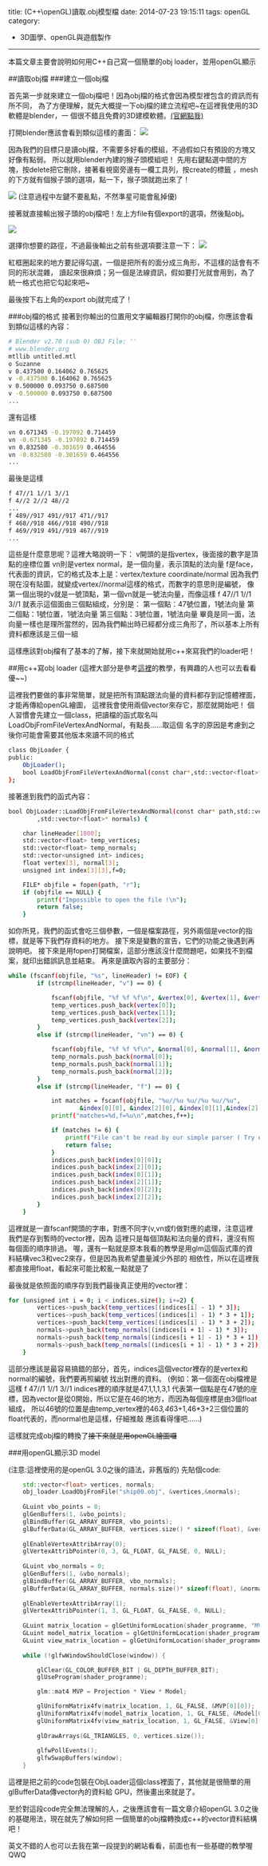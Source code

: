 title: (C++\openGL)讀取.obj模型檔
date: 2014-07-23 19:15:11
tags: openGL
category:
- 3D圖學、openGL與遊戲製作
---

本篇文章主要會說明如何用C++自己寫一個簡單的obj loader，並用openGL顯示

##讀取obj檔
###建立一個obj檔

首先第一步就來建立一個obj檔吧！因為obj檔的格式會因為模型裡包含的資訊而有所不同，
為了方便理解，就先大概提一下obj檔的建立流程吧~在這裡我使用的3D軟體是blender，一
個很不錯且免費的3D建模軟體。[(官網點我)](http://www.blender.org/)

<!--more-->

打開blender應該會看到類似這樣的畫面：
![](/image/post5-blender1.png)

因為我們的目標只是讀obj檔，不需要多好看的模組，不過假如只有預設的方塊又好像有點弱。
所以就用blender內建的猴子頭模組吧！
先用右鍵點選中間的方塊，按delete把它刪除，接著看視窗旁邊有一欄工具列，按create的標籤
，mesh的下方就有個猴子頭的選項，點一下，猴子頭就跑出來了！

![](/image/post5-blender2.png)
(注意過程中左鍵不要亂點，不然準星可能會亂掉優)

接著就直接輸出猴子頭的obj檔吧！左上方file有個export的選項，然後點obj。

![](/image/post5-blender3.png)

選擇你想要的路徑，不過最後輸出之前有些選項要注意一下：
![](/image/post5-blender4.png)

紅框圈起來的地方要記得勾選，一個是把所有的面分成三角形，不這樣的話會有不同的形狀混雜，
讀起來很麻煩；另一個是法線資訊，假如要打光就會用到，為了統一格式也把它勾起來吧~

最後按下右上角的export obj就完成了！

###obj檔的格式
接著到你輸出的位置用文字編輯器打開你的obj檔，你應該會看到類似這樣的內容：
```bash
# Blender v2.70 (sub 0) OBJ File: ''
# www.blender.org
mtllib untitled.mtl
o Suzanne
v 0.437500 0.164062 0.765625
v -0.437500 0.164062 0.765625
v 0.500000 0.093750 0.687500
v -0.500000 0.093750 0.687500
...
```
還有這樣
```bash
vn 0.671345 -0.197092 0.714459
vn -0.671345 -0.197092 0.714459
vn 0.832580 -0.301659 0.464556
vn -0.832580 -0.301659 0.464556
...
```
最後是這樣
```bash
f 47//1 1//1 3//1
f 4//2 2//2 48//2
...
f 489//917 491//917 471//917
f 468//918 466//918 490//918
f 469//919 491//919 467//919
...
```
這些是什麼意思呢？這裡大略說明一下：
v開頭的是指vertex，後面接的數字是頂點的座標位置
vn則是vertex normal，是一個向量，表示頂點的法向量
f是face，代表面的資訊，它的格式及本上是：vertex/texture coordinate/normal
因為我們現在沒有貼圖，就變成vertex//normal這樣的格式，而數字的意思則是編號，
像第一個出現的v就是一號頂點，第一個vn就是一號法向量，而像這樣
f 47//1 1//1 3//1
就表示這個面由三個點組成，分別是：
第一個點：47號位置，1號法向量
第二個點：1號位置，1號法向量
第三個點：3號位置，1號法向量
畢竟是同一面，法向量一樣也是理所當然的，因為我們輸出時已經都分成三角形了，所以基本上所有資料都應該是三個一組

這樣應該對obj檔有了基本的了解，接下來就開始就用c++來寫我們的loader吧！

##用c++寫obj loader
(這裡大部分是參考[這裡](http://www.opengl-tutorial.org/beginners-tutorials/tutorial-7-model-loading/)的教學，有興趣的人也可以去看看優~~)

這裡我們要做的事非常簡單，就是把所有頂點跟法向量的資料都存到記憶體裡面，才能再傳給openGL繪圖，
這裡我會使用兩個vector來存它，那麼就開始吧！
個人習慣會先建立一個class，把讀檔的函式取名叫LoadObjFromFileVertexAndNormal，有點長......取這個
名字的原因是考慮到之後你可能會需要其他版本來讀不同的格式
```bash
class ObjLoader {
public:
	ObjLoader();
	bool LoadObjFromFileVertexAndNormal(const char*,std::vector<float>*,std::vector<float>*);
};

```
接著進到我們的函式內容：
```bash
bool ObjLoader::LoadObjFromFileVertexAndNormal(const char* path,std::vector<float>* vertices
		,std::vector<float>* normals) {

	char lineHeader[1000];
	std::vector<float> temp_vertices;
	std::vector<float> temp_normals;
	std::vector<unsigned int> indices;
	float vertex[3], normal[3];
	unsigned int index[3][3],f=0;

	FILE* objfile = fopen(path, "r");
	if (objfile == NULL) {
		printf("Impossible to open the file !\n");
		return false;
	}
```
如你所見，我們的函式會吃三個參數，一個是檔案路徑，另外兩個是vector的指標，就是等下我們存資料的地方。
接下來是變數的宣告，它們的功能之後遇到再說明吧。
接下來是用fopen打開檔案，這部分應該沒什麼問題吧，如果找不到檔案，就印出錯誤訊息並結束。
再來是讀取內容的主要部分：
```bash
while (fscanf(objfile, "%s", lineHeader) != EOF) {
		if (strcmp(lineHeader, "v") == 0) {

			fscanf(objfile, "%f %f %f\n", &vertex[0], &vertex[1], &vertex[2]);
			temp_vertices.push_back(vertex[0]);
			temp_vertices.push_back(vertex[1]);
			temp_vertices.push_back(vertex[2]);
		}
		else if (strcmp(lineHeader, "vn") == 0) {

			fscanf(objfile, "%f %f %f\n", &normal[0], &normal[1], &normal[2]);
			temp_normals.push_back(normal[0]);
			temp_normals.push_back(normal[1]);
			temp_normals.push_back(normal[2]);
		}
		else if (strcmp(lineHeader, "f") == 0) {

			int matches = fscanf(objfile, "%u//%u %u//%u %u//%u",
					&index[0][0], &index[2][0], &index[0][1],&index[2][1], &index[0][2], &index[2][2]);
			printf("matches=%d,f=%u\n",matches,f++);

			if (matches != 6) {
				printf("File can't be read by our simple parser ( Try exporting with other options\n");
				return false;
			}
			indices.push_back(index[0][0]);
			indices.push_back(index[2][0]);
			indices.push_back(index[0][1]);
			indices.push_back(index[2][1]);
			indices.push_back(index[0][2]);
			indices.push_back(index[2][2]);
		}
	}
```
這裡就是一直fscanf開頭的字串，對應不同字(v,vn或f)做對應的處理，注意這裡我們是存到暫時的vector裡，因為
這裡只是每個頂點和法向量的資料，還沒有照每個面的順序排過。
喔，還有一點就是原本我看的教學是用glm這個函式庫的資料結構vec3和vec2來存，但是因為我希望盡量減少外部的
相依性，所以在這裡我都直接用float，看起來可能比較亂一點就是了

最後就是依照面的順序存到我們最後真正使用的vector裡：
```bash
for (unsigned int i = 0; i < indices.size(); i+=2) {
		vertices->push_back(temp_vertices[(indices[i] - 1) * 3]);
		vertices->push_back(temp_vertices[(indices[i] - 1) * 3 + 1]);
		vertices->push_back(temp_vertices[(indices[i] - 1) * 3 + 2]);
		normals->push_back(temp_normals[(indices[i + 1] - 1) * 3]);
		normals->push_back(temp_normals[(indices[i + 1] - 1) * 3 + 1]);
		normals->push_back(temp_normals[(indices[i + 1] - 1) * 3 + 2]);
	}
```
這部分應該是最容易搞錯的部分，首先，indices這個vector裡存的是vertex和normal的編號，我們要再照編號
找出對應的資料。
(例如：第一個面在obj檔裡是這樣
	f 47//1 1//1 3//1
indices裡的順序就是47,1,1,1,3,1
代表第一個點是在47號的座標，因為vector是從0開始，所以它是在46的地方，而因為每個座標是由3個float組成，
所以46號的位置是由temp_vertex裡的46*3,46*3+1,46*3+2三個位置的float代表的，而normal也是這樣，仔細推敲
應該看得懂吧......)

這樣就完成obj檔的轉換了~~接下來就是用openGL繪圖囉~~

###用openGL顯示3D model

(注意:這裡使用的是openGL 3.0之後的語法，非舊版的)
先貼個code:

```c++
	std::vector<float> vertices, normals;
	obj_loader.LoadObjFromFile("ship00.obj", &vertices,&normals);
	  
	GLuint vbo_points = 0;
	glGenBuffers(1, &vbo_points);
	glBindBuffer(GL_ARRAY_BUFFER, vbo_points);
	glBufferData(GL_ARRAY_BUFFER, vertices.size() * sizeof(float), &vertices[0],GL_STATIC_DRAW);
	  
	glEnableVertexAttribArray(0);
	glVertexAttribPointer(0, 3, GL_FLOAT, GL_FALSE, 0, NULL);
      
	GLuint vbo_normals = 0;
	glGenBuffers(1, &vbo_normals);
	glBindBuffer(GL_ARRAY_BUFFER, vbo_normals);
	glBufferData(GL_ARRAY_BUFFER, normals.size()* sizeof(float), &normals[0], GL_STATIC_DRAW);
          
	glEnableVertexAttribArray(1);
	glVertexAttribPointer(1, 3, GL_FLOAT, GL_FALSE, 0, NULL);
           
	GLuint matrix_location = glGetUniformLocation(shader_programme, "MVP");
	GLuint model_matrix_location = glGetUniformLocation(shader_programme, "M");
	GLuint view_matrix_location = glGetUniformLocation(shader_programme, "V");
                       
	while (!glfwWindowShouldClose(window)) {

		glClear(GL_COLOR_BUFFER_BIT | GL_DEPTH_BUFFER_BIT);
		glUseProgram(shader_programme);

		glm::mat4 MVP = Projection * View * Model;

		glUniformMatrix4fv(matrix_location, 1, GL_FALSE, &MVP[0][0]);
		glUniformMatrix4fv(model_matrix_location, 1, GL_FALSE, &Model[0][0]);
		glUniformMatrix4fv(view_matrix_location, 1, GL_FALSE, &View[0][0]);
               
		glDrawArrays(GL_TRIANGLES, 0, vertices.size());
                       
		glfwPollEvents();
		glfwSwapBuffers(window);
	}

```
這裡是把之前的code包裝在ObjLoader這個class裡面了，其他就是很簡單的用glBufferData傳vector內的資料給
GPU，然後畫出來就是了。

至於對這段code完全無法理解的人，之後應該會有一篇文章介紹openGL 3.0之後的基礎用法，現在就先了解如何把
一個簡單的obj檔轉換成c++的vector資料結構吧！

英文不錯的人也可以去我在第一段提到的網站看看，前面也有一些基礎的教學喔 QWQ


